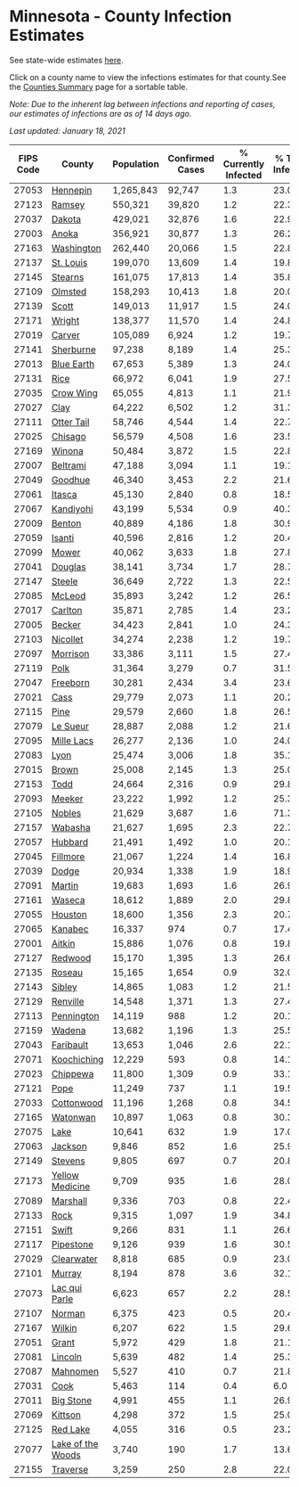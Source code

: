 # Minnesota - County Infection Estimates

See state-wide estimates [here](/infections/us-mn).

Click on a county name to view the infections estimates for that county.See the [Counties Summary](/infections/summary-counties) page for a sortable table.

*Note: Due to the inherent lag between infections and reporting of cases, our estimates of infections are as of 14 days ago.*

*Last updated: January 18, 2021*

|   FIPS Code |                                 County |   Population |   Confirmed Cases |   % Currently Infected |   % Total Infected |
|-------------|----------------------------------------|--------------|-------------------|------------------------|--------------------|
|       27053 |                   [Hennepin](hennepin) |    1,265,843 |            92,747 |                    1.3 |               23.0 |
|       27123 |                       [Ramsey](ramsey) |      550,321 |            39,820 |                    1.2 |               22.3 |
|       27037 |                       [Dakota](dakota) |      429,021 |            32,876 |                    1.6 |               22.9 |
|       27003 |                         [Anoka](anoka) |      356,921 |            30,877 |                    1.3 |               26.2 |
|       27163 |               [Washington](washington) |      262,440 |            20,066 |                    1.5 |               22.8 |
|       27137 |                 [St. Louis](st.-louis) |      199,070 |            13,609 |                    1.4 |               19.8 |
|       27145 |                     [Stearns](stearns) |      161,075 |            17,813 |                    1.4 |               35.8 |
|       27109 |                     [Olmsted](olmsted) |      158,293 |            10,413 |                    1.8 |               20.0 |
|       27139 |                         [Scott](scott) |      149,013 |            11,917 |                    1.5 |               24.0 |
|       27171 |                       [Wright](wright) |      138,377 |            11,570 |                    1.4 |               24.8 |
|       27019 |                       [Carver](carver) |      105,089 |             6,924 |                    1.2 |               19.7 |
|       27141 |                 [Sherburne](sherburne) |       97,238 |             8,189 |                    1.4 |               25.3 |
|       27013 |               [Blue Earth](blue-earth) |       67,653 |             5,389 |                    1.3 |               24.0 |
|       27131 |                           [Rice](rice) |       66,972 |             6,041 |                    1.9 |               27.5 |
|       27035 |                 [Crow Wing](crow-wing) |       65,055 |             4,813 |                    1.1 |               21.9 |
|       27027 |                           [Clay](clay) |       64,222 |             6,502 |                    1.2 |               31.3 |
|       27111 |               [Otter Tail](otter-tail) |       58,746 |             4,544 |                    1.4 |               22.7 |
|       27025 |                     [Chisago](chisago) |       56,579 |             4,508 |                    1.6 |               23.5 |
|       27169 |                       [Winona](winona) |       50,484 |             3,872 |                    1.5 |               22.8 |
|       27007 |                   [Beltrami](beltrami) |       47,188 |             3,094 |                    1.1 |               19.1 |
|       27049 |                     [Goodhue](goodhue) |       46,340 |             3,453 |                    2.2 |               21.6 |
|       27061 |                       [Itasca](itasca) |       45,130 |             2,840 |                    0.8 |               18.5 |
|       27067 |                 [Kandiyohi](kandiyohi) |       43,199 |             5,534 |                    0.9 |               40.3 |
|       27009 |                       [Benton](benton) |       40,889 |             4,186 |                    1.8 |               30.9 |
|       27059 |                       [Isanti](isanti) |       40,596 |             2,816 |                    1.2 |               20.4 |
|       27099 |                         [Mower](mower) |       40,062 |             3,633 |                    1.8 |               27.8 |
|       27041 |                     [Douglas](douglas) |       38,141 |             3,734 |                    1.7 |               28.7 |
|       27147 |                       [Steele](steele) |       36,649 |             2,722 |                    1.3 |               22.5 |
|       27085 |                       [McLeod](mcleod) |       35,893 |             3,242 |                    1.2 |               26.5 |
|       27017 |                     [Carlton](carlton) |       35,871 |             2,785 |                    1.4 |               23.2 |
|       27005 |                       [Becker](becker) |       34,423 |             2,841 |                    1.0 |               24.3 |
|       27103 |                   [Nicollet](nicollet) |       34,274 |             2,238 |                    1.2 |               19.7 |
|       27097 |                   [Morrison](morrison) |       33,386 |             3,111 |                    1.5 |               27.4 |
|       27119 |                           [Polk](polk) |       31,364 |             3,279 |                    0.7 |               31.5 |
|       27047 |                   [Freeborn](freeborn) |       30,281 |             2,434 |                    3.4 |               23.6 |
|       27021 |                           [Cass](cass) |       29,779 |             2,073 |                    1.1 |               20.2 |
|       27115 |                           [Pine](pine) |       29,579 |             2,660 |                    1.8 |               26.5 |
|       27079 |                   [Le Sueur](le-sueur) |       28,887 |             2,088 |                    1.2 |               21.6 |
|       27095 |               [Mille Lacs](mille-lacs) |       26,277 |             2,136 |                    1.0 |               24.0 |
|       27083 |                           [Lyon](lyon) |       25,474 |             3,006 |                    1.8 |               35.1 |
|       27015 |                         [Brown](brown) |       25,008 |             2,145 |                    1.3 |               25.0 |
|       27153 |                           [Todd](todd) |       24,664 |             2,316 |                    0.9 |               29.8 |
|       27093 |                       [Meeker](meeker) |       23,222 |             1,992 |                    1.2 |               25.3 |
|       27105 |                       [Nobles](nobles) |       21,629 |             3,687 |                    1.6 |               71.3 |
|       27157 |                     [Wabasha](wabasha) |       21,627 |             1,695 |                    2.3 |               22.7 |
|       27057 |                     [Hubbard](hubbard) |       21,491 |             1,492 |                    1.0 |               20.1 |
|       27045 |                   [Fillmore](fillmore) |       21,067 |             1,224 |                    1.4 |               16.8 |
|       27039 |                         [Dodge](dodge) |       20,934 |             1,338 |                    1.9 |               18.9 |
|       27091 |                       [Martin](martin) |       19,683 |             1,693 |                    1.6 |               26.9 |
|       27161 |                       [Waseca](waseca) |       18,612 |             1,889 |                    2.0 |               29.8 |
|       27055 |                     [Houston](houston) |       18,600 |             1,356 |                    2.3 |               20.7 |
|       27065 |                     [Kanabec](kanabec) |       16,337 |               974 |                    0.7 |               17.4 |
|       27001 |                       [Aitkin](aitkin) |       15,886 |             1,076 |                    0.8 |               19.8 |
|       27127 |                     [Redwood](redwood) |       15,170 |             1,395 |                    1.3 |               26.6 |
|       27135 |                       [Roseau](roseau) |       15,165 |             1,654 |                    0.9 |               32.0 |
|       27143 |                       [Sibley](sibley) |       14,865 |             1,083 |                    1.2 |               21.5 |
|       27129 |                   [Renville](renville) |       14,548 |             1,371 |                    1.3 |               27.4 |
|       27113 |               [Pennington](pennington) |       14,119 |               988 |                    1.2 |               20.1 |
|       27159 |                       [Wadena](wadena) |       13,682 |             1,196 |                    1.3 |               25.5 |
|       27043 |                 [Faribault](faribault) |       13,653 |             1,046 |                    2.6 |               22.1 |
|       27071 |             [Koochiching](koochiching) |       12,229 |               593 |                    0.8 |               14.1 |
|       27023 |                   [Chippewa](chippewa) |       11,800 |             1,309 |                    0.9 |               33.1 |
|       27121 |                           [Pope](pope) |       11,249 |               737 |                    1.1 |               19.5 |
|       27033 |               [Cottonwood](cottonwood) |       11,196 |             1,268 |                    0.8 |               34.5 |
|       27165 |                   [Watonwan](watonwan) |       10,897 |             1,063 |                    0.8 |               30.3 |
|       27075 |                           [Lake](lake) |       10,641 |               632 |                    1.9 |               17.0 |
|       27063 |                     [Jackson](jackson) |        9,846 |               852 |                    1.6 |               25.9 |
|       27149 |                     [Stevens](stevens) |        9,805 |               697 |                    0.7 |               20.8 |
|       27173 |     [Yellow Medicine](yellow-medicine) |        9,709 |               935 |                    1.6 |               28.0 |
|       27089 |                   [Marshall](marshall) |        9,336 |               703 |                    0.8 |               22.4 |
|       27133 |                           [Rock](rock) |        9,315 |             1,097 |                    1.9 |               34.8 |
|       27151 |                         [Swift](swift) |        9,266 |               831 |                    1.1 |               26.6 |
|       27117 |                 [Pipestone](pipestone) |        9,126 |               939 |                    1.6 |               30.5 |
|       27029 |               [Clearwater](clearwater) |        8,818 |               685 |                    0.9 |               23.0 |
|       27101 |                       [Murray](murray) |        8,194 |               878 |                    3.6 |               32.1 |
|       27073 |         [Lac qui Parle](lac-qui-parle) |        6,623 |               657 |                    2.2 |               28.5 |
|       27107 |                       [Norman](norman) |        6,375 |               423 |                    0.5 |               20.4 |
|       27167 |                       [Wilkin](wilkin) |        6,207 |               622 |                    1.5 |               29.6 |
|       27051 |                         [Grant](grant) |        5,972 |               429 |                    1.8 |               21.1 |
|       27081 |                     [Lincoln](lincoln) |        5,639 |               482 |                    1.4 |               25.3 |
|       27087 |                   [Mahnomen](mahnomen) |        5,527 |               410 |                    0.7 |               21.8 |
|       27031 |                           [Cook](cook) |        5,463 |               114 |                    0.4 |                6.0 |
|       27011 |                 [Big Stone](big-stone) |        4,991 |               455 |                    1.1 |               26.9 |
|       27069 |                     [Kittson](kittson) |        4,298 |               372 |                    1.5 |               25.0 |
|       27125 |                   [Red Lake](red-lake) |        4,055 |               316 |                    0.5 |               23.2 |
|       27077 | [Lake of the Woods](lake-of-the-woods) |        3,740 |               190 |                    1.7 |               13.6 |
|       27155 |                   [Traverse](traverse) |        3,259 |               250 |                    2.8 |               22.0 |